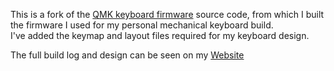 This is a fork of the [QMK keyboard firmware](https://docs.qmk.fm/#/) source code, from which I built the firmware I used for my personal mechanical keyboard build. <br>
I've added the keymap and layout files required for my keyboard design.<br>

The full build log and design can be seen on my [Website](https://basilious.ca/mechanical-keyboard-build/)

